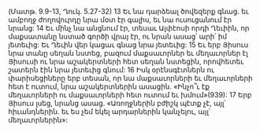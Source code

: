 (Մատթ. 9.9-13, Ղուկ. 5.27-32)
13 Եւ նա դարձեալ ծովեզերք գնաց. եւ ամբողջ ժողովուրդը նրա մօտ էր գալիս, եւ նա ուսուցանում էր նրանց: 14 Եւ մինչ նա անցնում էր, տեսաւ Ալփէոսի որդի Ղեւիին, որ մաքսատանը նստած գործի վրայ էր, ու նրան ասաց՝ արի՛ իմ յետեւից: Եւ Ղեւին վեր կացաւ գնաց նրա յետեւից: 15 Եւ երբ Յիսուս նրա տանը սեղան նստեց, բազում մաքսաւորներ եւ մեղաւորներ էլ Յիսուսի ու նրա աշակերտների հետ սեղան նստեցին, որովհետեւ շատերն էին նրա յետեւից գնում: 16 Իսկ օրէնսգէտներն ու փարիսեցիները երբ տեսան, որ նա մաքսաւորների եւ մեղաւորների հետ է ուտում, նրա աշակերտներին ասացին. «Ինչո՞ւ էք մեղաւորների ու մաքսաւորների հետ ուտում եւ խմում»(939): 17 Երբ Յիսուս լսեց, նրանց ասաց. «Առողջներին բժիշկ պէտք չէ, այլ՝ հիւանդներին. եւ ես չեմ եկել արդարներին կանչելու, այլ՝ մեղաւորներին»:
